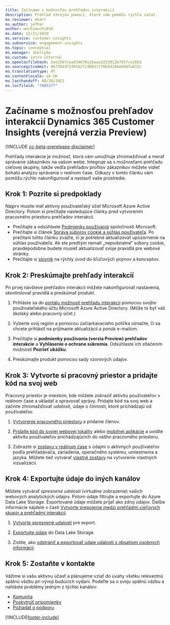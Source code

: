 ```yaml
---
title: Začíname s možnosťou prehľadov interakcií
description: Prehľad zdrojov pomoci, ktoré vám pomôžu rýchlo začať.
ms.reviewer: mhart
ms.author: jefhar
author: mochimochi016
ms.date: 12/21/2020
ms.service: customer-insights
ms.subservice: engagement-insights
ms.topic: conceptual
ms.manager: shellyha
ms.custom: intro-internal
ms.openlocfilehash: 5ee1567cea834670a16aaa3253912b7957ce26b3
ms.sourcegitcommit: 86739a3f238162fc96837270b5d184e648fab15c
ms.translationtype: HT
ms.contentlocale: sk-SK
ms.lasthandoff: 08/20/2021
ms.locfileid: "7405377"
---
```

# <a name="get-started-with-dynamics-365-customer-insights-engagement-insights-capability-public-preview"></a>Začíname s možnosťou prehľadov interakcií Dynamics 365 Customer Insights (verejná verzia Preview)

[!INCLUDE [cc-beta-prerelease-disclaimer](includes/cc-beta-prerelease-disclaimer.md)]

Prehľady interakcie je možnosť, ktorá vám umožňuje zhromažďovať a merať správanie zákazníkov na vašom webe. Integruje sa s možnosťami prehľadu cieľovej skupiny, takže vedľa prehľadov profilov zákazníkov môžete vidieť bohatú analýzu správania v reálnom čase. Odkazy v tomto článku vám pomôžu rýchlo nakonfigurovať a nastaviť vaše prostredie.

## <a name="step-1-review-prerequisites"></a>Krok 1: Pozrite si predpoklady

Najprv musíte mať aktívny používateľský účet Microsoft Azure Active Directory. Potom si prečítajte nasledujúce články pred vytvorením pracovného priestoru prehľadov interakcií.

- Prečítajte a odsúhlaste [Podmienky používania](terms-of-service.md) spoločnosti Microsoft.  
- Prečítajte si článok [Správa súborov cookie a súhlas používateľa](user-consent-storage.md). Po prečítaní tohto článku zvážte, či je potrebné aktualizovať upozornenie na súhlas používateľa. Ak ste predtým nemali „nepodstatné“ súbory cookie, pravdepodobne budete musieť aktualizovať svoje pravidlá pre webové stránky.
- Prečítajte si [slovník](glossary.md) na rýchly úvod do kľúčových pojmov a konceptov.

## <a name="step-2-explore-engagement-insights"></a>Krok 2: Preskúmajte prehľady interakcií

Pri prvej návšteve prehľadov interakcií môžete nakonfigurovať nastavenia, skontrolovať pravidlá a preskúmať produkt.

1. Prihláste sa do [portálu možností prehľadu interakcií](https://pi.dynamics.com) pomocou svojho používateľského účtu Microsoft Azure Active Directory. (Môže to byť váš školský alebo pracovný účet.)

1. Vyberte svoj región a pomocou začiarkavacieho políčka označte, či sa chcete prihlásiť na prijímanie aktualizácií a ponúk e-mailom.

1. Prečítajte si **podmienky používania (verzia Preview) prehľadov interakcie** a **Vyhlásenie o ochrane súkromia**. Odsúhlaste ich stlačením možnosti **Pozrieť ukážku**.

1. Preskúmajte produkt pomocou sady vzorových údajov.

##  <a name="step-3-set-up-a-workspace-and-add-code-to-your-website"></a>Krok 3: Vytvorte si pracovný priestor a pridajte kód na svoj web

Pracovný priestor je miestom, kde môžete zobraziť aktivitu používateľov v reálnom čase a ukladať a spravovať správy. Pridajte kód na svoj web a začnite zhromažďovať *udalosti*, údaje o činnosti, ktoré prichádzajú od používateľov.

1. [Vytvorenie pracovného priestoru](create-workspace.md) a pridanie členov.

1. [Pridajte kód do svojej webovej lokality](instrument-website.md) alebo [mobilnej aplikácie](developer-resources.md#capture-events-from-mobile-apps) a uvidíte aktivitu používateľov prichádzajúcich do vášho pracovného priestoru.

1. Zobrazte si [zostavu v reálnom čase](view-reports.md) s údajmi o aktívnych používateľov podľa prehľadávača, zariadenia, operačného systému, umiestnenia a jazyka. Môžete tiež vytvárať [vlastné zostavy](custom-reports.md) na vytvorenie vlastných vizualizácií.
    
## <a name="step-4-export-data-to-other-channels"></a>Krok 4: Exportujte údaje do iných kanálov

Môžete vytvárať *spresnené udalosti* (virtuálne zobrazenie) vašich webových analytických údajov. Potom údaje filtrujte a exportujte do Azure Data Lake Storage. Exportované údaje môžete prijať ako zdroj údajov. Ďalšie informácie nájdete v časti [Vytvorte prepojenie medzi prehľadmi cieľových skupín a prehľadmi interakcií](integrate-audience-insights-engagement-insights.md).

1. [Vytvorte spresnené udalosti](refined-events.md) pre export.

1. [Exportujte údaje](export-events.md) do Data Lake Storage.

1. Zistite, ako [odstrániť a exportovať údaje udalostí s obsahom osobných informácií](delete-export-personal-data.md).
 
## <a name="step-5-stay-connected"></a>Krok 5: Zostaňte v kontakte

Vážime si vašu aktívnu účasť a plánujeme vziať do úvahy všetku relevantnú spätnú väzbu pri vývoji budúcich vydaní. Podeľte sa o svoju spätnú väzbu a nahláste problémy jedným z týchto kanálov:
- [Komunita](https://go.microsoft.com/fwlink/?linkid=2141648)
- [Poskytnúť pripomienky](https://go.microsoft.com/fwlink/?linkid=2143222)
- [Požiadať o podporu](https://go.microsoft.com/fwlink/?linkid=2145734) 


[!INCLUDE[footer-include](../includes/footer-banner.md)]
